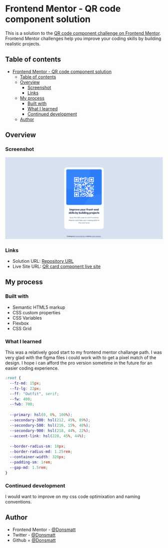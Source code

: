 # Frontend Mentor - QR code component solution

This is a solution to the [QR code component challenge on Frontend Mentor](https://www.frontendmentor.io/challenges/qr-code-component-iux_sIO_H). Frontend Mentor challenges help you improve your coding skills by building realistic projects. 

## Table of contents

- [Frontend Mentor - QR code component solution](#frontend-mentor---qr-code-component-solution)
  - [Table of contents](#table-of-contents)
  - [Overview](#overview)
    - [Screenshot](#screenshot)
    - [Links](#links)
  - [My process](#my-process)
    - [Built with](#built-with)
    - [What I learned](#what-i-learned)
    - [Continued development](#continued-development)
  - [Author](#author)

## Overview

### Screenshot

![Frontend Mentor Challenge Task One- QR Code Component](./screenshot.png)

### Links

- Solution URL: [Repository URL](https://github.com/Donsmatt/fm_qr_card_component)
- Live Site URL: [QR card component live site](https://fm-qr-card-component.vercel.app/)

## My process

### Built with

- Semantic HTML5 markup
- CSS custom properties
- CSS Variables
- Flexbox
- CSS Grid

### What I learned

This was a relatively good start to my frontend mentor challange path. I was very glad with the figma files i could work with to get a pixel match of the design. I hope i can afford the pro version sometime in the future for an easier coding experience.
```css
:root {
  --fz-md: 15px;
  --fz-lg: 22px;
  --ff: "Outfit", serif;
  --fw: 400;
  --fwb: 700;

  --primary: hsl(0, 0%, 100%);
  --secondary-300: hsl(212, 45%, 89%);
  --secondary-500: hsl(216, 15%, 48%);
  --secondary-900: hsl(218, 44%, 22%);
  --accent-link: hsl(228, 45%, 44%);

  --border-radius-sm: 10px;
  --border-radius-md: 1.25rem;
  --container-width: 320px;
  --padding-sm: 1rem;
  --gap-md: 1.5rem;
}
```

### Continued development

I would want to improve on my css code optimixation and naming conventions.

## Author

- Frontend Mentor - [@Donsmatt](https://www.frontendmentor.io/profile/Donsmatt)
- Twitter - [@Donsmatt](https://x.com/CAdaigho)
- Github = [@Donsmatt](https://github.com/Donsmatt)
